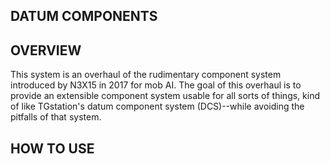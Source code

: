 ## DATUM COMPONENTS

## OVERVIEW

This system is an overhaul of the rudimentary component system introduced by N3X15 in 2017 for mob AI.
The goal of this overhaul is to provide an extensible component system usable for all sorts of things,
kind of like TGstation's datum component system (DCS)--while avoiding the pitfalls of that system.

## HOW TO USE
